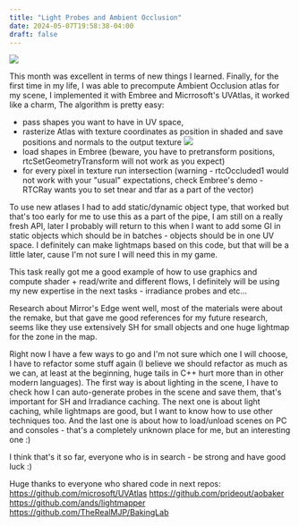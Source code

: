 ```yaml
---
title: "Light Probes and Ambient Occlusion"
date: 2024-05-07T19:58:38-04:00
draft: false
---
```


![](/img/ao.jpg)

This month was excellent in terms of new things I learned. 
Finally, for the first time in my life, I was able to precompute Ambient Occlusion atlas for my scene, 
I implemented it with Embree and Micrrosoft's UVAtlas, it worked like a charm, 
The algorithm is pretty easy:
* pass shapes you want to have in UV space,
* rasterize Atlas with texture coordinates as position in shaded and save positions and normals to the output texture
![](/img/atlas.png)
* load shapes in Embree (beware, you have to pretransform positions, rtcSetGeometryTransform will not work as you expect)
* for every pixel in texture run intersection (warning - rtcOccluded1 would not work with your "usual" expectations, check Embree's demo - RTCRay wants you to set tnear and tfar as a part of the vector)

To use new atlases I had to add static/dynamic object type, that worked but that's too early for me to use this as a part of the pipe, 
I am still on a really fresh API, later I probably will return to this when I want to add some GI in static objects which should be in batches - objects should be in one UV space. I definitely can make lightmaps based on this code, but that will be a little later, cause I'm not sure I will need this in my game.

This task really got me a good example of how to use graphics and compute shader + read/write and different flows, 
I definitely will be using my new expertise in the next tasks - irradiance probes and etc...

Research about Mirror's Edge went well, most of the materials were about the remake, but that gave me good references for my future research, seems like they use extensively SH for small objects and one huge lightmap for the zone in the map.

Right now I have a few ways to go and I'm not sure which one I will choose, I have to refactor some stuff again (I believe we should refactor as much as we can, at least at the beginning, huge tails in C++ hurt more than in other modern languages).
The first way is about lighting in the scene, I have to check how I can auto-generate probes in the scene and save them, that's important for SH and Irradiance caching. 
The next one is about light caching, while lightmaps are good, but I want to know how to use other techniques too.
And the last one is about how to load/unload scenes on PC and consoles - that's a completely unknown place for me, but an interesting one :)

I think that's it so far, everyone who is in search - be strong and have good luck :)

Huge thanks to everyone who shared code in next repos:
https://github.com/microsoft/UVAtlas
https://github.com/prideout/aobaker
https://github.com/ands/lightmapper
https://github.com/TheRealMJP/BakingLab